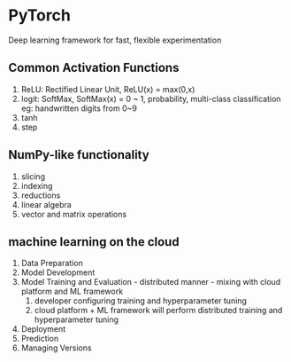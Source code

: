 # PyTorch

Deep learning framework for fast, flexible experimentation

## Common Activation Functions

1. ReLU: Rectified Linear Unit, ReLU(x) = max(0,x)
2. logit: SoftMax, SoftMax(x) = 0 ~ 1, probability, multi-class classification eg: handwritten digits from 0~9
3. tanh
4. step

## NumPy-like functionality

1. slicing
2. indexing
3. reductions
4. linear algebra
5. vector and matrix operations

## machine learning on the cloud

1. Data Preparation
2. Model Development
3. Model Training and Evaluation - distributed manner - mixing with cloud platform and ML framework
   1. developer configuring training and hyperparameter tuning
   2. cloud platform + ML framework will perform distributed training and hyperparameter tuning
4. Deployment
5. Prediction
6. Managing Versions